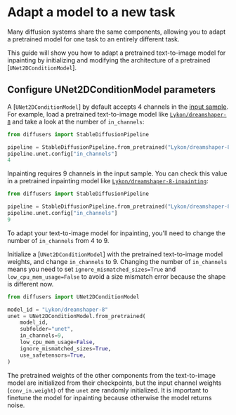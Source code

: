 # Adapt a model to a new task

Many diffusion systems share the same components, allowing you to adapt a pretrained model for one task to an entirely different task.

This guide will show you how to adapt a pretrained text-to-image model for inpainting by initializing and modifying the architecture of a pretrained [`UNet2DConditionModel`].

## Configure UNet2DConditionModel parameters

A [`UNet2DConditionModel`] by default accepts 4 channels in the [input sample](https://huggingface.co/docs/diffusers/v0.16.0/en/api/models#diffusers.UNet2DConditionModel.in_channels). For example, load a pretrained text-to-image model like [`Lykon/dreamshaper-8`](https://huggingface.co/Lykon/dreamshaper-8) and take a look at the number of `in_channels`:

```py
from diffusers import StableDiffusionPipeline

pipeline = StableDiffusionPipeline.from_pretrained("Lykon/dreamshaper-8", use_safetensors=True)
pipeline.unet.config["in_channels"]
4
```

Inpainting requires 9 channels in the input sample. You can check this value in a pretrained inpainting model like [`Lykon/dreamshaper-8-inpainting`](https://huggingface.co/Lykon/dreamshaper-8-inpainting):

```py
from diffusers import StableDiffusionPipeline

pipeline = StableDiffusionPipeline.from_pretrained("Lykon/dreamshaper-8-inpainting", use_safetensors=True)
pipeline.unet.config["in_channels"]
9
```

To adapt your text-to-image model for inpainting, you'll need to change the number of `in_channels` from 4 to 9. 

Initialize a [`UNet2DConditionModel`] with the pretrained text-to-image model weights, and change `in_channels` to 9. Changing the number of `in_channels` means you need to set `ignore_mismatched_sizes=True` and `low_cpu_mem_usage=False` to avoid a size mismatch error because the shape is different now.

```py
from diffusers import UNet2DConditionModel

model_id = "Lykon/dreamshaper-8"
unet = UNet2DConditionModel.from_pretrained(
    model_id,
    subfolder="unet",
    in_channels=9,
    low_cpu_mem_usage=False,
    ignore_mismatched_sizes=True,
    use_safetensors=True,
)
```

The pretrained weights of the other components from the text-to-image model are initialized from their checkpoints, but the input channel weights (`conv_in.weight`) of the `unet` are randomly initialized. It is important to finetune the model for inpainting because otherwise the model returns noise.
